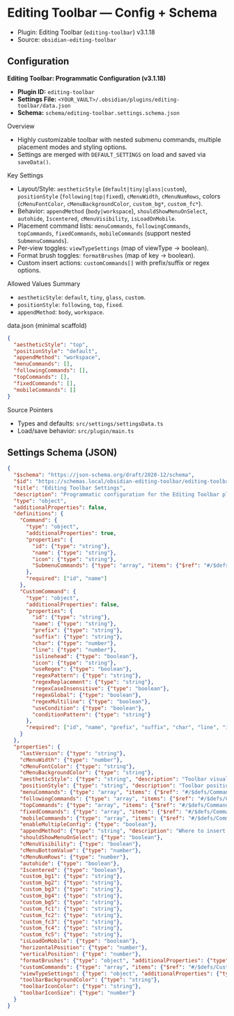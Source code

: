 # Editing Toolbar — Config + Schema

- Plugin: Editing Toolbar (`editing-toolbar`) v3.1.18
- Source: `obsidian-editing-toolbar`

## Configuration

**Editing Toolbar: Programmatic Configuration (v3.1.18)**

- **Plugin ID:** `editing-toolbar`
- **Settings File:** `<YOUR_VAULT>/.obsidian/plugins/editing-toolbar/data.json`
- **Schema:** `schema/editing-toolbar.settings.schema.json`

Overview
- Highly customizable toolbar with nested submenu commands, multiple placement modes and styling options.
- Settings are merged with `DEFAULT_SETTINGS` on load and saved via `saveData()`.

Key Settings
- Layout/Style: `aestheticStyle` (`default|tiny|glass|custom`), `positionStyle` (`following|top|fixed`), `cMenuWidth`, `cMenuNumRows`, colors (`cMenuFontColor`, `cMenuBackgroundColor`, `custom_bg*`, `custom_fc*`).
- Behavior: `appendMethod` (`body|workspace`), `shouldShowMenuOnSelect`, `autohide`, `Iscentered`, `cMenuVisibility`, `isLoadOnMobile`.
- Placement command lists: `menuCommands`, `followingCommands`, `topCommands`, `fixedCommands`, `mobileCommands` (support nested `SubmenuCommands`).
- Per‑view toggles: `viewTypeSettings` (map of viewType → boolean).
- Format brush toggles: `formatBrushes` (map of key → boolean).
- Custom insert actions: `customCommands[]` with prefix/suffix or regex options.

Allowed Values Summary
- `aestheticStyle`: `default`, `tiny`, `glass`, `custom`.
- `positionStyle`: `following`, `top`, `fixed`.
- `appendMethod`: `body`, `workspace`.

data.json (minimal scaffold)
```json
{
  "aestheticStyle": "top",
  "positionStyle": "default",
  "appendMethod": "workspace",
  "menuCommands": [],
  "followingCommands": [],
  "topCommands": [],
  "fixedCommands": [],
  "mobileCommands": []
}
```

Source Pointers
- Types and defaults: `src/settings/settingsData.ts`
- Load/save behavior: `src/plugin/main.ts`

## Settings Schema (JSON)

```json
{
  "$schema": "https://json-schema.org/draft/2020-12/schema",
  "$id": "https://schemas.local/obsidian-editing-toolbar/editing-toolbar.settings.schema.json",
  "title": "Editing Toolbar Settings",
  "description": "Programmatic configuration for the Editing Toolbar plugin. Based on src/settings/settingsData.ts.",
  "type": "object",
  "additionalProperties": false,
  "definitions": {
    "Command": {
      "type": "object",
      "additionalProperties": true,
      "properties": {
        "id": {"type": "string"},
        "name": {"type": "string"},
        "icon": {"type": "string"},
        "SubmenuCommands": {"type": "array", "items": {"$ref": "#/$defs/Command"}}
      },
      "required": ["id", "name"]
    },
    "CustomCommand": {
      "type": "object",
      "additionalProperties": false,
      "properties": {
        "id": {"type": "string"},
        "name": {"type": "string"},
        "prefix": {"type": "string"},
        "suffix": {"type": "string"},
        "char": {"type": "number"},
        "line": {"type": "number"},
        "islinehead": {"type": "boolean"},
        "icon": {"type": "string"},
        "useRegex": {"type": "boolean"},
        "regexPattern": {"type": "string"},
        "regexReplacement": {"type": "string"},
        "regexCaseInsensitive": {"type": "boolean"},
        "regexGlobal": {"type": "boolean"},
        "regexMultiline": {"type": "boolean"},
        "useCondition": {"type": "boolean"},
        "conditionPattern": {"type": "string"}
      },
      "required": ["id", "name", "prefix", "suffix", "char", "line", "islinehead"]
    }
  },
  "properties": {
    "lastVersion": {"type": "string"},
    "cMenuWidth": {"type": "number"},
    "cMenuFontColor": {"type": "string"},
    "cMenuBackgroundColor": {"type": "string"},
    "aestheticStyle": {"type": "string", "description": "Toolbar visual style preset.", "enum": ["default", "tiny", "glass", "custom"]},
    "positionStyle": {"type": "string", "description": "Toolbar positioning mode.", "enum": ["following", "top", "fixed"]},
    "menuCommands": {"type": "array", "items": {"$ref": "#/$defs/Command"}},
    "followingCommands": {"type": "array", "items": {"$ref": "#/$defs/Command"}},
    "topCommands": {"type": "array", "items": {"$ref": "#/$defs/Command"}},
    "fixedCommands": {"type": "array", "items": {"$ref": "#/$defs/Command"}},
    "mobileCommands": {"type": "array", "items": {"$ref": "#/$defs/Command"}},
    "enableMultipleConfig": {"type": "boolean"},
    "appendMethod": {"type": "string", "description": "Where to insert the toolbar container in the DOM.", "enum": ["body", "workspace"]},
    "shouldShowMenuOnSelect": {"type": "boolean"},
    "cMenuVisibility": {"type": "boolean"},
    "cMenuBottomValue": {"type": "number"},
    "cMenuNumRows": {"type": "number"},
    "autohide": {"type": "boolean"},
    "Iscentered": {"type": "boolean"},
    "custom_bg1": {"type": "string"},
    "custom_bg2": {"type": "string"},
    "custom_bg3": {"type": "string"},
    "custom_bg4": {"type": "string"},
    "custom_bg5": {"type": "string"},
    "custom_fc1": {"type": "string"},
    "custom_fc2": {"type": "string"},
    "custom_fc3": {"type": "string"},
    "custom_fc4": {"type": "string"},
    "custom_fc5": {"type": "string"},
    "isLoadOnMobile": {"type": "boolean"},
    "horizontalPosition": {"type": "number"},
    "verticalPosition": {"type": "number"},
    "formatBrushes": {"type": "object", "additionalProperties": {"type": "boolean"}},
    "customCommands": {"type": "array", "items": {"$ref": "#/$defs/CustomCommand"}},
    "viewTypeSettings": {"type": "object", "additionalProperties": {"type": "boolean"}},
    "toolbarBackgroundColor": {"type": "string"},
    "toolbarIconColor": {"type": "string"},
    "toolbarIconSize": {"type": "number"}
  }
}
```
